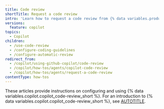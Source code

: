 ```yaml
---
title: Code review
shortTitle: Request a code review
intro: 'Learn how to request a code review from {% data variables.product.prodname_copilot %}.'
versions:
  feature: copilot
topics:
  - Copilot
children:
  - /use-code-review
  - /configure-coding-guidelines
  - /configure-automatic-review
redirect_from:
  - /copilot/using-github-copilot/code-review
  - /copilot/how-tos/agents/copilot-code-review
  - /copilot/how-tos/agents/request-a-code-review
contentType: how-tos
---
```


These articles provide instructions on configuring and using {% data variables.copilot.copilot_code-review_short %}. For an introduction to {% data variables.copilot.copilot_code-review_short %}, see [AUTOTITLE](/copilot/concepts/code-review).
